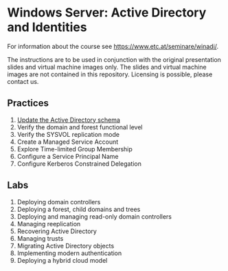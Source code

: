# Windows Server: Active Directory and Identities

For information about the course see <https://www.etc.at/seminare/winadi/>.

The instructions are to be used in conjunction with the original presentation slides and virtual machine images only. The slides and virtual machine images are not contained in this repository. Licensing is possible, please contact us.

## Practices

1. [Update the Active Directory schema](Practices/Update-the-active-directory-schema.md)
1. Verify the domain and forest functional level
1. Verify the SYSVOL replication mode
1. Create a Managed Service Account
1. Explore Time-limited Group Membership
1. Configure a Service Principal Name
1. Configure Kerberos Constrained Delegation

## Labs

1. Deploying domain controllers
1. Deploying a forest, child domains and trees
1. Deploying and managing read-only domain controllers
1. Managing reeplication
1. Recovering Active Directory
1. Managing trusts
1. Migrating Active Directory objects
1. Implementing modern authentication
1. Deploying a hybrid cloud model
